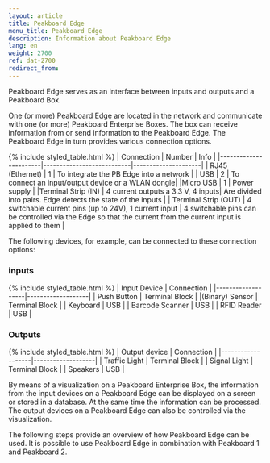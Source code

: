 ```yaml
---
layout: article
title: Peakboard Edge
menu_title: Peakboard Edge 
description: Information about Peakboard Edge
lang: en
weight: 2700
ref: dat-2700
redirect_from:
---
```


Peakboard Edge serves as an interface between inputs and outputs and a Peakboard Box. 

One (or more) Peakboard Edge are located in the network and communicate with one (or more) Peakboard Enterprise Boxes. The box can receive information from or send information to the Peakboard Edge. The Peakboard Edge in turn provides various connection options.

{% include styled_table.html %}
| Connection | Number | Info |
|-----------------------|---------------------------|---------------------|
| RJ45 (Ethernet) | 1 | To integrate the PB Edge into a network |
| USB | 2 | To connect an input/output device or a WLAN dongle|
|Micro USB | 1 | Power supply |
|Terminal Strip (IN) | 4 current outputs a 3.3 V, 4 inputs| Are divided into pairs. Edge detects the state of the inputs |
| Terminal Strip (OUT) | 4 switchable current pins (up to 24V), 1 current input | 4 switchable pins can be controlled via the Edge so that the current from the current input is applied to them |


The following devices, for example, can be connected to these connection options:


### inputs

{% include styled_table.html %}
| Input Device | Connection |
|-------------------|-------------------|
| Push Button | Terminal Block |
|(Binary) Sensor | Terminal Block |
| Keyboard | USB |
| Barcode Scanner | USB |
| RFID Reader | USB |


### Outputs

{% include styled_table.html %}
| Output device | Connection |
|-------------------|-------------------|
| Traffic Light | Terminal Block |
| Signal Light | Terminal Block |
| Speakers | USB |


By means of a visualization on a Peakboard Enterprise Box, the information from the input devices on a Peakboard Edge can be displayed on a screen or stored in a database. At the same time the information can be processed. The output devices on a Peakboard Edge can also be controlled via the visualization. 

The following steps provide an overview of how Peakboard Edge can be used. It is possible to use Peakboard Edge in combination with Peakboard 1 and Peakboard 2.